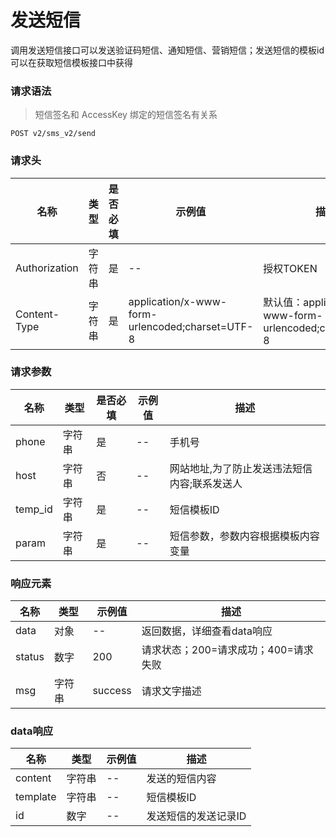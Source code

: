 # 发送短信

调用发送短信接口可以发送验证码短信、通知短信、营销短信；发送短信的模板id可以在获取短信模板接口中获得

### 请求语法

> 短信签名和 AccessKey 绑定的短信签名有关系

```
POST v2/sms_v2/send
```

### 请求头

| 名称 | 类型|是否必填 |示例值| 描述|
|---|---|---|---|---|
| Authorization | 字符串|是|--| 授权TOKEN |
| Content-Type | 字符串|是|application/x-www-form-urlencoded;charset=UTF-8| 默认值：application/x-www-form-urlencoded;charset=UTF-8 |

### 请求参数

| 名称 | 类型|是否必填 |示例值| 描述|
|---|---|---|---|---|
| phone | 字符串|是|--| 手机号 |
| host | 字符串|否|--| 网站地址,为了防止发送违法短信内容;联系发送人 |
| temp_id | 字符串|是|--| 短信模板ID |
| param | 字符串|是|--| 短信参数，参数内容根据模板内容变量 |

### 响应元素

| 名称 | 类型 |示例值| 描述|
|---|---|---|---| 
| data | 对象|--| 返回数据，详细查看data响应 |
| status | 数字|200| 请求状态；200=请求成功；400=请求失败 |
| msg | 字符串|success| 请求文字描述 |

### data响应

| 名称 | 类型 |示例值| 描述|
|---|---|---|---| 
| content | 字符串|--| 发送的短信内容 |
| template | 字符串|--| 短信模板ID |
| id | 数字|--| 发送短信的发送记录ID |

